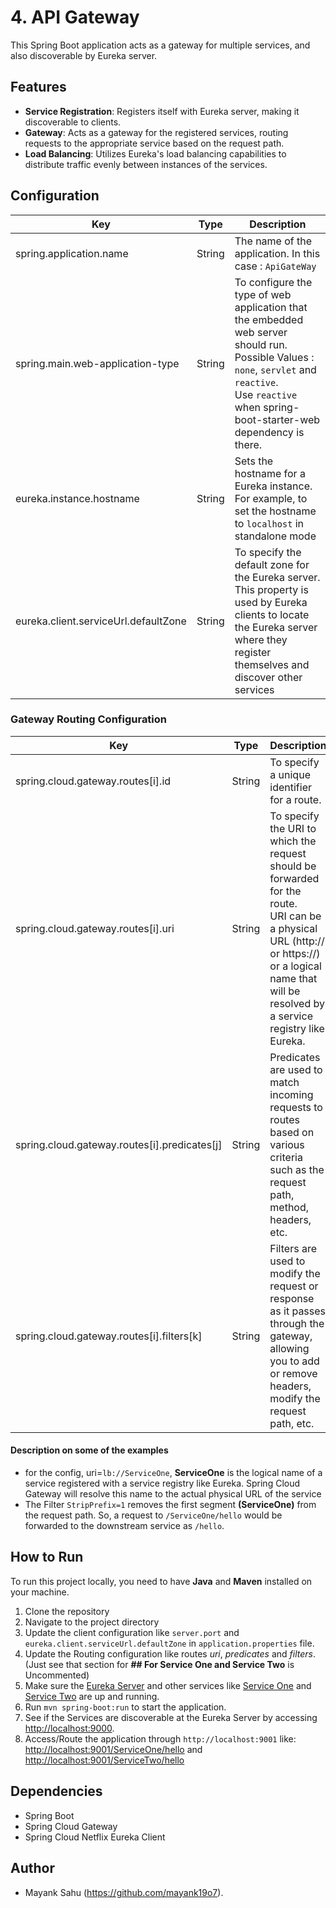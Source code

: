 # 4. API Gateway

This Spring Boot application acts as a gateway for multiple services, and also discoverable by Eureka server.

## Features
- **Service Registration**: Registers itself with Eureka server, making it discoverable to clients.
- **Gateway**: Acts as a gateway for the registered services, routing requests to the appropriate service based on the request path.
- **Load Balancing**: Utilizes Eureka's load balancing capabilities to distribute traffic evenly between instances of the services.

## Configuration

| Key                                  | Type    | Description                                                                                                                                                                                                        |
|--------------------------------------|---------|--------------------------------------------------------------------------------------------------------------------------------------------------------------------------------------------------------------------|
| spring.application.name              | String  | The name of the application. In this case : `ApiGateWay`                                                                                                                                                           | 
| spring.main.web-application-type     | String  | To configure the type of web application that the embedded web server should run. <br/> Possible Values : `none`, `servlet` and `reactive`. <br/> Use `reactive` when spring-boot-starter-web dependency is there. |
| eureka.instance.hostname	            | String  | Sets the hostname for a Eureka instance. For example, to set the hostname to `localhost` in standalone mode                                                                                                        |
| eureka.client.serviceUrl.defaultZone | String  | To specify the default zone for the Eureka server. <br/>This property is used by Eureka clients to locate the Eureka server where they register themselves and discover other services                             |

### Gateway Routing Configuration

| Key                                          | Type   | Description                                                                                                                                                                                                 | Example                                                |
|----------------------------------------------|--------|-------------------------------------------------------------------------------------------------------------------------------------------------------------------------------------------------------------|--------------------------------------------------------|
| spring.cloud.gateway.routes[i].id            | String | To specify a unique identifier for a route.                                                                                                                                                                 | `serviceOne`                                           |
| spring.cloud.gateway.routes[i].uri           | String | To specify the URI to which the request should be forwarded for the route. <br/> URI can be a physical URL (http:// or https://) or a logical name that will be resolved by a service registry like Eureka. | `http://localhost:9001` or `lb://ServiceOne`           |
| spring.cloud.gateway.routes[i].predicates[j] | String | Predicates are used to match incoming requests to routes based on various criteria such as the request path, method, headers, etc.                                                                          | `Path=/ServiceOne/**` or `Method=GET`                  |
| spring.cloud.gateway.routes[i].filters[k]    | String | Filters are used to modify the request or response as it passes through the gateway, allowing you to add or remove headers, modify the request path, etc.                                                   | `StripPrefix=1` or `AddRequestHeader=X-Request-Id,123` |

#### Description on some of the examples 
- for the config, uri=`lb://ServiceOne`, **ServiceOne** is the logical name of a service registered with a service registry like Eureka. Spring Cloud Gateway will resolve this name to the actual physical URL of the service
- The Filter `StripPrefix=1` removes the first segment **(ServiceOne)** from the request path. So, a request to `/ServiceOne/hello` would be forwarded to the downstream service as `/hello`.

## How to Run

To run this project locally, you need to have **Java** and **Maven** installed on your machine.

1. Clone the repository
2. Navigate to the project directory
3. Update the client configuration like `server.port` and `eureka.client.serviceUrl.defaultZone`
   in `application.properties` file.
4. Update the Routing configuration like routes _uri_, _predicates_ and _filters_. (Just see that section for **## For Service One and Service Two** is Uncommented)
5. Make sure the [Eureka Server](../EurekaServer/README.md) and other services like [Service One](../EurekaServiceOne/README.md) and [Service Two](../EurekaServiceTwo/README.md) are up and running.
6. Run `mvn spring-boot:run` to start the application.
7. See if the Services are discoverable at the Eureka Server by accessing [http://localhost:9000](http://localhost:9000).
8. Access/Route the application through `http://localhost:9001` like: [http://localhost:9001/ServiceOne/hello](http://localhost:9001/ServiceOne/hello) and [http://localhost:9001/ServiceTwo/hello](http://localhost:9001/ServiceTwo/hello)

## Dependencies

- Spring Boot
- Spring Cloud Gateway
- Spring Cloud Netflix Eureka Client

## Author

- Mayank Sahu (https://github.com/mayank19o7).

